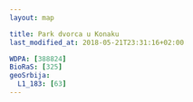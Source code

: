 ```yaml
---
layout: map

title: Park dvorca u Konaku
last_modified_at: 2018-05-21T23:31:16+02:00

WDPA: [388824]
BioRaS: [325]
geoSrbija:
  L1_183: [63]
---
```

